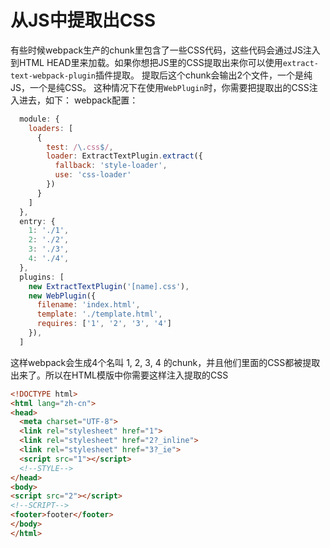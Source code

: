 # 从JS中提取出CSS
有些时候webpack生产的chunk里包含了一些CSS代码，这些代码会通过JS注入到HTML HEAD里来加载。如果你想把JS里的CSS提取出来你可以使用`extract-text-webpack-plugin`插件提取。
提取后这个chunk会输出2个文件，一个是纯JS，一个是纯CSS。
这种情况下在使用`WebPlugin`时，你需要把提取出的CSS注入进去，如下：
webpack配置：
```js
  module: {
    loaders: [
      {
        test: /\.css$/,
        loader: ExtractTextPlugin.extract({
          fallback: 'style-loader',
          use: 'css-loader'
        })
      }
    ]
  },
  entry: {
    1: './1',
    2: './2',
    3: './3',
    4: './4',
  },
  plugins: [
    new ExtractTextPlugin('[name].css'),
    new WebPlugin({
      filename: 'index.html',
      template: './template.html',
      requires: ['1', '2', '3', '4']
    }),
  ]
```
这样webpack会生成4个名叫 1, 2, 3, 4 的chunk，并且他们里面的CSS都被提取出来了。所以在HTML模版中你需要这样注入提取的CSS
```html
<!DOCTYPE html>
<html lang="zh-cn">
<head>
  <meta charset="UTF-8">
  <link rel="stylesheet" href="1">
  <link rel="stylesheet" href="2?_inline">
  <link rel="stylesheet" href="3?_ie">
  <script src="1"></script>
  <!--STYLE-->
</head>
<body>
<script src="2"></script>
<!--SCRIPT-->
<footer>footer</footer>
</body>
</html>
```